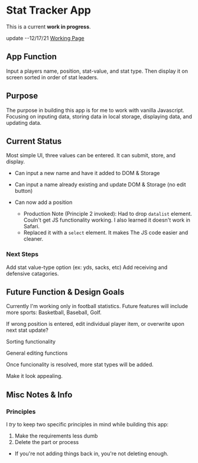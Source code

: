 # Stat Tracker App

This is a current **work in progress**.

update --12/17/21
[Working Page](https://stat-tracker-app.vercel.app/)

## App Function
Input a players name, position, stat-value, and stat type.  Then display it on screen sorted in order of stat leaders.

## Purpose
The purpose in building this app is for me to work with vanilla Javascript.  Focusing on inputing data, storing data in local storage, displaying data, and updating data.

## Current Status
Most simple UI, three values can be entered.
It can submit, store, and display.  
- Can input a new name and have it added to DOM & Storage
- Can input a name already existing and update DOM & Storage (no edit button)

- Can now add a position
  - Production Note (Principle 2 invoked): Had to drop `datalist` element.  Couln't get JS functionality working.  I also learned it doesn't work in Safari.
  - Replaced it with a `select` element.  It makes The JS code easier and cleaner.

### Next Steps
Add stat value-type option (ex: yds, sacks, etc)
Add receiving and defensive catagories.

## Future Function & Design Goals
Currently I'm working only in football statistics.  Future features will include more sports: Basketball, Baseball, Golf.

If wrong position is entered, edit individual player item, or overwrite upon next stat update?

Sorting functionality

General editing functions

Once funcionality is resolved, more stat types will be added.

Make it look appealing.

## Misc Notes & Info

### Principles
I *try* to keep two specific principles in mind while building this app:

1) Make the requirements less dumb
2) Delete the part or process
  - If you're not adding things back in, you're not deleting enough.